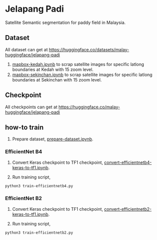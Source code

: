 # Jelapang Padi

Satellite Semantic segmentation for paddy field in Malaysia.

## Dataset

All dataset can get at https://huggingface.co/datasets/malay-huggingface/jelapang-padi

1. [mapbox-kedah.ipynb](mapbox-kedah.ipynb) to scrap satellite images for specific latlong boundaries at Kedah with 15 zoom level.
2. [mapbox-sekinchan.ipynb](mapbox-sekinchan.ipynb) to scrap satellite images for specific latlong boundaries at Sekinchan with 15 zoom level.

## Checkpoint

All checkpoints can get at https://huggingface.co/malay-huggingface/jelapang-padi

## how-to train

1. Prepare dataset, [prepare-dataset.ipynb](prepare-dataset.ipynb).

### EfficientNet B4

1. Convert Keras checkpoint to TF1 checkpoint, [convert-efficientnetb4-keras-to-tf1.ipynb](convert-efficientnetb4-keras-to-tf1.ipynb).

2. Run training script,

```bash
python3 train-efficientnetb4.py
```

### EfficientNet B2

1. Convert Keras checkpoint to TF1 checkpoint, [convert-efficientnetb2-keras-to-tf1.ipynb](convert-efficientnetb2-keras-to-tf1.ipynb).

2. Run training script,

```bash
python3 train-efficientnetb2.py
```